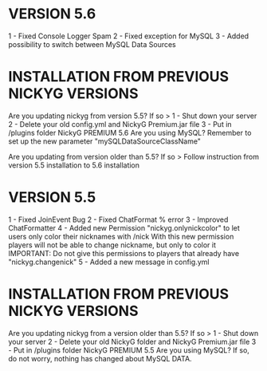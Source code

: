 # VERSION 5.6
1 - Fixed Console Logger Spam
2 - Fixed exception for MySQL
3 - Added possibility to switch between MySQL Data Sources

# INSTALLATION FROM PREVIOUS NICKYG VERSIONS
Are you updating nickyg from version 5.5?
If so >
       1 - Shut down your server
       2 - Delete your old config.yml and NickyG Premium.jar file
       3 - Put in /plugins folder NickyG PREMIUM 5.6
Are you using MySQL?
Remember to set up the new parameter "mySQLDataSourceClassName"

Are you updating from version older than 5.5?
If so > Follow instruction from version 5.5 installation to 5.6 installation

# VERSION 5.5
1 - Fixed JoinEvent Bug
2 - Fixed ChatFormat % error
3 - Improved ChatFormatter
4 - Added new Permission "nickyg.onlynickcolor" to let users only color their nicknames with /nick <nick>
    With this new permission players will not be able to change nickname, but only to color it
    IMPORTANT: Do not give this permissions to players that already have "nickyg.changenick"
5 - Added a new message in config.yml
 
# INSTALLATION FROM PREVIOUS NICKYG VERSIONS 
Are you updating nickyg from a version older than 5.5?
If so >
       1 - Shut down your server
       2 - Delete your old NickyG folder and NickyG Premium.jar file
       3 - Put in /plugins folder NickyG PREMIUM 5.5
Are you using MySQL?
If so, do not worry, nothing has changed about MySQL DATA.
